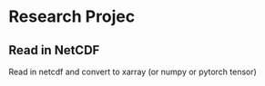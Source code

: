 # Research Projec

## Read in NetCDF
Read in netcdf and convert to xarray (or numpy or pytorch tensor)
